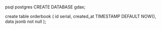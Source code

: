 <!-- Create a db -->
psql postgres
CREATE DATABASE gdax;

<!-- Create a table -->
create table orderbook (
    id serial,
    created_at TIMESTAMP DEFAULT NOW(),
    data jsonb not null
);
